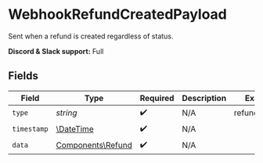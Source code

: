 # WebhookRefundCreatedPayload

Sent when a refund is created regardless of status.

**Discord & Slack support:** Full


## Fields

| Field                                                         | Type                                                          | Required                                                      | Description                                                   | Example                                                       |
| ------------------------------------------------------------- | ------------------------------------------------------------- | ------------------------------------------------------------- | ------------------------------------------------------------- | ------------------------------------------------------------- |
| `type`                                                        | *string*                                                      | :heavy_check_mark:                                            | N/A                                                           | refund.created                                                |
| `timestamp`                                                   | [\DateTime](https://www.php.net/manual/en/class.datetime.php) | :heavy_check_mark:                                            | N/A                                                           |                                                               |
| `data`                                                        | [Components\Refund](../../Models/Components/Refund.md)        | :heavy_check_mark:                                            | N/A                                                           |                                                               |